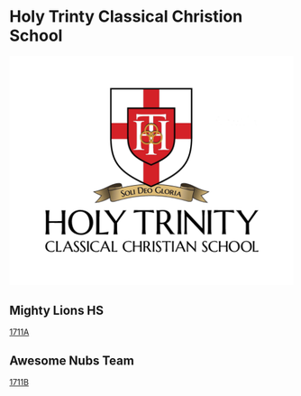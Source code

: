 # Holy Trinty Classical Christion School
![holytrinity](./images/HolyTrinty.jpg)

## Mighty Lions HS
[1711A](https://www.robotevents.com/teams/VRC/1711A)

## Awesome Nubs Team
[1711B](https://www.robotevents.com/teams/VRC/1711B)
